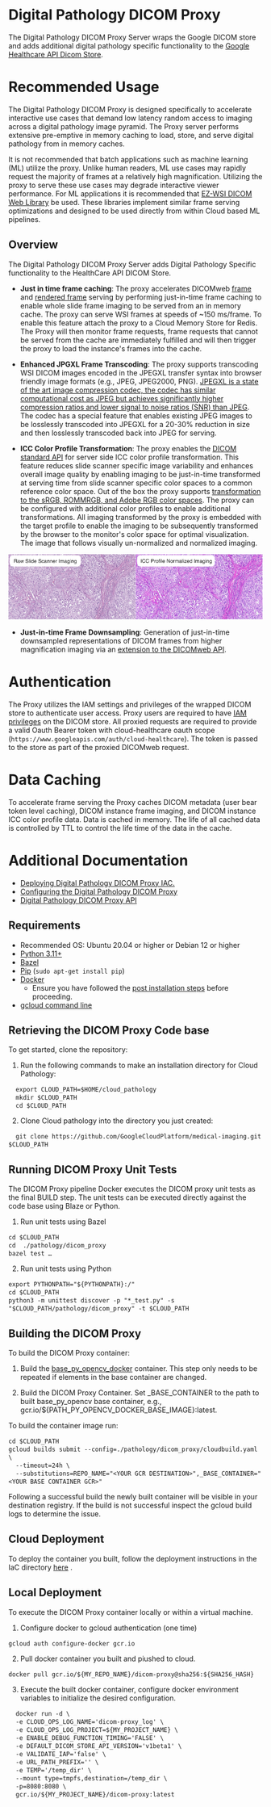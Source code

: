 # Digital Pathology DICOM Proxy

The Digital Pathology DICOM Proxy Server wraps the Google DICOM store and adds additional digital pathology specific functionality to the [Google Healthcare API Dicom Store](https://cloud.google.com/healthcare-api).

# Recommended Usage

The Digital Pathology DICOM Proxy is designed specifically to accelerate interactive use cases that demand low latency random access to imaging across a digital pathology image pyramid. The Proxy server performs extensive pre-emptive in memory caching to load, store, and serve digital pathology from in memory caches. 

It is not recommended that batch applications such as machine learning (ML) utilize the proxy. Unlike human readers, ML use cases may rapidly request the majority of frames at a relatively high magnification. Utilizing the proxy to serve these use cases may degrade interactive viewer performance. For ML applications  it is recommended that [EZ-WSI DICOM Web Library](https://github.com/GoogleCloudPlatform/EZ-WSI-DICOMweb) be used. These libraries implement similar frame serving optimizations and designed to be used directly from within Cloud based ML pipelines.

## Overview

The Digital Pathology DICOM Proxy Server adds Digital Pathology Specific functionality to the HealthCare API DICOM Store.

* **Just in time frame caching**: The proxy accelerates DICOMweb [frame](https://cloud.google.com/healthcare-api/docs/reference/rest/v1/projects.locations.datasets.dicomStores.studies.series.instances.frames/retrieveFrames) and [rendered frame](https://cloud.google.com/healthcare-api/docs/reference/rest/v1/projects.locations.datasets.dicomStores.studies.series.instances.frames/retrieveRendered) serving by performing just-in-time frame caching to enable whole slide frame imaging to be served from an in memory cache. The proxy can serve WSI frames at speeds of ~150 ms/frame. To enable this feature attach the proxy to a Cloud Memory Store for Redis. The Proxy will then monitor frame requests, frame requests that cannot be served from the cache are immediately fulfilled and will then trigger the proxy to load the instance's frames into the cache.

* **Enhanced JPGXL Frame Transcoding**: The proxy supports transcoding WSI DICOM images encoded in the JPEGXL transfer syntax into browser friendly image formats (e.g., JPEG, JPEG2000, PNG). [JPEGXL is a state of the art image compression codec, the codec has similar computational cost as JPEG but achieves significantly higher compression ratios and lower signal to noise ratios (SNR) than JPEG](https://jpegxl.info/). The codec has a special feature that enables existing JPEG images to be losslessly transcoded into JPEGXL for a 20-30% reduction in size and then losslessly transcoded back into JPEG for serving.

* **ICC Color Profile Transformation**: The proxy enables the [DICOM standard API]((https://dicom.nema.org/medical/dicom/current/output/chtml/part18/sect_8.3.5.html#sect_8.3.5.1.5)) for server side ICC color profile transformation. This feature reduces slide scanner specific image variability and enhances overall image quality by enabling imaging to be just-in-time transformed at serving time from slide scanner specific color spaces to a common reference color space. Out of the box the proxy supports [transformation to the sRGB, ROMMRGB, and Adobe RGB color spaces](). The proxy can be configured with additional color profiles to enable additional transformations. All imaging transformed by the proxy is embedded with the target profile to enable the imaging to be subsequently transformed by the browser to the monitor's color space for optimal visualization. The image that follows visually un-normalized and normalized imaging.
<img src="docs/images/icc_profile_norm.png">

* **Just-in-time Frame Downsampling**: Generation of just-in-time downsampled representations of DICOM frames from higher magnification imaging via an [extension to the DICOMweb API](https://github.com/GoogleCloudPlatform/medical-imaging/tree/main/pathology/dicom_proxy/docs/dicom_proxy_api.md).

# Authentication
The Proxy utilizes the IAM settings and privileges of the wrapped DICOM store to authenticate user access. Proxy users are required to have [IAM privileges](https://cloud.google.com/healthcare-api/docs/access-control) on the DICOM store. All proxied requests are required to provide a valid Oauth Bearer token with cloud-healthcare oauth scope (`https://www.googleapis.com/auth/cloud-healthcare`). The token is passed to the store as part of the proxied DICOMweb request.

# Data Caching
To accelerate frame serving the Proxy caches DICOM metadata (user bear token level caching), DICOM instance frame imaging, and DICOM instance ICC color profile data. Data is cached in memory. The life of all cached data is controlled by TTL to control the life time of the data in the cache.

# Additional Documentation
* [Deploying Digital Pathology DICOM Proxy IAC.](https://github.com/GoogleCloudPlatform/medical-imaging/tree/main/iac)
* [Configuring the Digital Pathology DICOM Proxy](https://github.com/GoogleCloudPlatform/medical-imaging/tree/main/pathology/dicom_proxy/docs/dicom_proxy_configuration.md)
* [Digital Pathology DICOM Proxy API](https://github.com/GoogleCloudPlatform/medical-imaging/tree/main/pathology/dicom_proxy/docs/dicom_proxy_api.md)


## Requirements

* Recommended OS: Ubuntu 20.04 or higher or Debian 12 or higher
* [Python 3.11+](https://www.python.org/about/)
* [Bazel](https://bazel.build/install)
* [Pip](https://pypi.org/project/pip/) (`sudo apt-get install pip`)
* [Docker](https://docs.docker.com/engine/install/ubuntu/#install-using-the-repository)
    * Ensure you have followed the [post installation steps](https://docs.docker.com/engine/install/linux-postinstall/) before proceeding.
* [gcloud command line](https://cloud.google.com/sdk/docs/install)


## Retrieving the DICOM Proxy Code base 

To get started, clone the repository:

 1. Run the following commands to make an installation directory for
    Cloud Pathology:

  ```shell
    export CLOUD_PATH=$HOME/cloud_pathology
    mkdir $CLOUD_PATH
    cd $CLOUD_PATH
  ```

2. Clone Cloud pathology into the directory you just created:

  ```shell
    git clone https://github.com/GoogleCloudPlatform/medical-imaging.git $CLOUD_PATH
  ```

## Running DICOM Proxy Unit Tests

The DICOM Proxy pipeline Docker executes the DICOM proxy unit tests as the final BUILD step. The unit tests can be executed directly against the code base using Blaze or Python.

1) Run unit tests using Bazel 


```
cd $CLOUD_PATH
cd  ./pathology/dicom_proxy
bazel test …
```

2)  Run unit tests using Python

```
export PYTHONPATH="${PYTHONPATH}:/"
cd $CLOUD_PATH
python3 -m unittest discover -p "*_test.py" -s "$CLOUD_PATH/pathology/dicom_proxy" -t $CLOUD_PATH
```

## Building the DICOM Proxy

To build the DICOM Proxy container:

  1. Build the [base_py_opencv_docker](../base_docker_images/base_py_opencv_docker/README.md) container. This step only needs to be repeated if elements in the base container are changed.

  2. Build the DICOM Proxy Container. Set _BASE_CONTAINER to the path to built base_py_opencv base container, e.g., gcr.io/${PATH_PY_OPENCV_DOCKER_BASE_IMAGE}:latest.

  To build the container image run:

```
cd $CLOUD_PATH
gcloud builds submit --config=./pathology/dicom_proxy/cloudbuild.yaml \
  --timeout=24h \
  --substitutions=REPO_NAME="<YOUR GCR DESTINATION>",_BASE_CONTAINER="<YOUR BASE CONTAINER GCR>"
```

  Following a successful build the newly built container will be visible in your destination registry. If the build is not successful inspect the gcloud build logs to determine the issue.

## Cloud Deployment

To deploy the container you built, follow the deployment instructions in the IaC directory [here](https://github.com/GoogleCloudPlatform/medical-imaging/blob/main/iac/README.md) .

## Local Deployment

To execute the DICOM Proxy container locally or within a virtual machine.

1) Configure docker to gcloud authentication (one time)

```
gcloud auth configure-docker gcr.io
```

2) Pull docker container you built and piushed to cloud.

```
docker pull gcr.io/${MY_REPO_NAME}/dicom-proxy@sha256:${SHA256_HASH}
```

3) Execute the built docker container, configure docker environment variables to initialize the desired configuration.

```
  docker run -d \
  -e CLOUD_OPS_LOG_NAME='dicom-proxy_log' \
  -e CLOUD_OPS_LOG_PROJECT=${MY_PROJECT_NAME} \
  -e ENABLE_DEBUG_FUNCTION_TIMING='FALSE' \
  -e DEFAULT_DICOM_STORE_API_VERSION='v1beta1' \
  -e VALIDATE_IAP='false' \
  -e URL_PATH_PREFIX='' \
  -e TEMP='/temp_dir' \
  --mount type=tmpfs,destination=/temp_dir \
  -p=8080:8080 \
  gcr.io/${MY_PROJECT_NAME}/dicom-proxy:latest
```